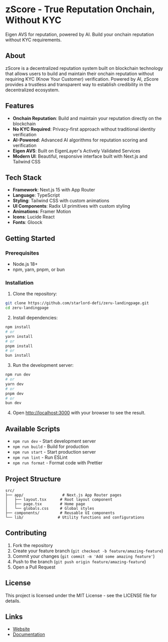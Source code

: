 # zScore - True Reputation Onchain, Without KYC

Eigen AVS for reputation, powered by AI. Build your onchain reputation without KYC requirements.

## About

zScore is a decentralized reputation system built on blockchain technology that allows users to build and maintain their onchain reputation without requiring KYC (Know Your Customer) verification. Powered by AI, zScore provides a trustless and transparent way to establish credibility in the decentralized ecosystem.

## Features

- **Onchain Reputation**: Build and maintain your reputation directly on the blockchain
- **No KYC Required**: Privacy-first approach without traditional identity verification
- **AI-Powered**: Advanced AI algorithms for reputation scoring and verification
- **Eigen AVS**: Built on EigenLayer's Actively Validated Services
- **Modern UI**: Beautiful, responsive interface built with Next.js and Tailwind CSS

## Tech Stack

- **Framework**: Next.js 15 with App Router
- **Language**: TypeScript
- **Styling**: Tailwind CSS with custom animations
- **UI Components**: Radix UI primitives with custom styling
- **Animations**: Framer Motion
- **Icons**: Lucide React
- **Fonts**: Gloock

## Getting Started

### Prerequisites

- Node.js 18+
- npm, yarn, pnpm, or bun

### Installation

1. Clone the repository:

```bash
git clone https://github.com/starlord-defi/zeru-landingpage.git
cd zeru-landingpage
```

2. Install dependencies:

```bash
npm install
# or
yarn install
# or
pnpm install
# or
bun install
```

3. Run the development server:

```bash
npm run dev
# or
yarn dev
# or
pnpm dev
# or
bun dev
```

4. Open [http://localhost:3000](http://localhost:3000) with your browser to see the result.

## Available Scripts

- `npm run dev` - Start development server
- `npm run build` - Build for production
- `npm run start` - Start production server
- `npm run lint` - Run ESLint
- `npm run format` - Format code with Prettier

## Project Structure

```
src/
├── app/                 # Next.js App Router pages
│   ├── layout.tsx      # Root layout component
│   ├── page.tsx        # Home page
│   └── globals.css     # Global styles
├── components/         # Reusable UI components
└── lib/               # Utility functions and configurations
```

## Contributing

1. Fork the repository
2. Create your feature branch (`git checkout -b feature/amazing-feature`)
3. Commit your changes (`git commit -m 'Add some amazing feature'`)
4. Push to the branch (`git push origin feature/amazing-feature`)
5. Open a Pull Request

## License

This project is licensed under the MIT License - see the LICENSE file for details.

## Links

- [Website](https://zeru.finance)
- [Documentation](https://docs.zeru.finance)
